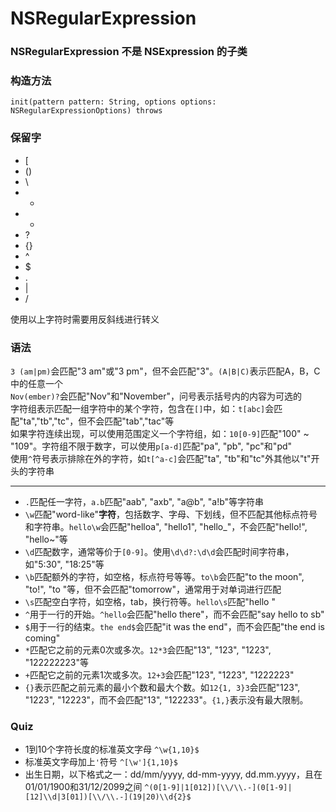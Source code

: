 # NSRegularExpression
### NSRegularExpression 不是 NSExpression 的子类
### 构造方法
`init(pattern pattern: String, options options: NSRegularExpressionOptions) throws`

### 保留字
* [
* ()
* \
* *
* +
* ?
* {}
* ^
* $
* .
* |
* /

使用以上字符时需要用反斜线进行转义

### 语法
`3 (am|pm)`会匹配"3 am"或"3 pm"，但不会匹配"3"。`(A|B|C)`表示匹配A，B，C中的任意一个  
`Nov(ember)?`会匹配"Nov"和"November"，问号表示括号内的内容为可选的  
字符组表示匹配一组字符中的某个字符，包含在`[]`中，如：`t[abc]`会匹配"ta","tb","tc"，但不会匹配"tab","tac"等  
如果字符连续出现，可以使用范围定义一个字符组，如：`10[0-9]`匹配"100" ~ "109"。字符组不限于数字，可以使用`p[a-d]`匹配"pa", "pb", "pc"和"pd"  
使用`^`符号表示排除在外的字符，如`t[^a-c]`会匹配"ta", "tb"和"tc"外其他以"t"开头的字符串  

---

* `.`匹配任一字符，`a.b`匹配"aab", "axb", "a@b", "a!b"等字符串
* `\w`匹配"word-like"**字符**，包括数字、字母、下划线，但不匹配其他标点符号和字符串。`hello\w`会匹配"helloa", "hello1", "hello_"，不会匹配"hello!", "hello~"等
* `\d`匹配数字，通常等价于`[0-9]`。使用`\d\d?:\d\d`会匹配时间字符串，如"5:30", "18:25"等
* `\b`匹配额外的字符，如空格，标点符号等等。`to\b`会匹配"to the moon", "to!", "to "等，但不会匹配"tomorrow"，通常用于对单词进行匹配
* `\s`匹配空白字符，如空格，tab，换行符等。`hello\s`匹配"hello "
* `^`用于一行的开始。`^hello`会匹配"hello there"，而不会匹配"say hello to sb"
* `$`用于一行的结束。`the end$`会匹配"it was the end"，而不会匹配"the end is coming"
* `*`匹配它之前的元素0次或多次。`12*3`会匹配"13", "123", "1223", "122222223"等
* `+`匹配它之前的元素1次或多次。`12+3`会匹配"123", "1223", "1222223"
* `{}`表示匹配之前元素的最小个数和最大个数。如`12{1, 3}3`会匹配"123", "1223", "12223"，而不会匹配"13", "122233"。`{1,}`表示没有最大限制。

### Quiz
* 1到10个字符长度的标准英文字母 `^\w{1,10}$`
* 标准英文字母加上`'`符号 `^[\w']{1,10}$`
* 出生日期，以下格式之一：dd/mm/yyyy, dd-mm-yyyy, dd.mm.yyyy，且在01/01/1900和31/12/2099之间 `^(0[1-9]|1[012])[\\/\\.-](0[1-9]|[12]\\d|3[01])[\\/\\.-](19|20)\\d{2}$`